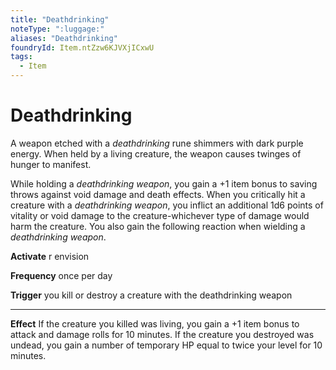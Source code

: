```yaml
---
title: "Deathdrinking"
noteType: ":luggage:"
aliases: "Deathdrinking"
foundryId: Item.ntZzw6KJVXjICxwU
tags:
  - Item
---
```


# Deathdrinking

A weapon etched with a _deathdrinking_ rune shimmers with dark purple energy. When held by a living creature, the weapon causes twinges of hunger to manifest.

While holding a _deathdrinking weapon_, you gain a +1 item bonus to saving throws against void damage and death effects. When you critically hit a creature with a _deathdrinking weapon_, you inflict an additional 1d6 points of vitality or void damage to the creature-whichever type of damage would harm the creature. You also gain the following reaction when wielding a _deathdrinking weapon_.

**Activate** r envision

**Frequency** once per day

**Trigger** you kill or destroy a creature with the deathdrinking weapon

* * *

**Effect** If the creature you killed was living, you gain a +1 item bonus to attack and damage rolls for 10 minutes. If the creature you destroyed was undead, you gain a number of temporary HP equal to twice your level for 10 minutes.
